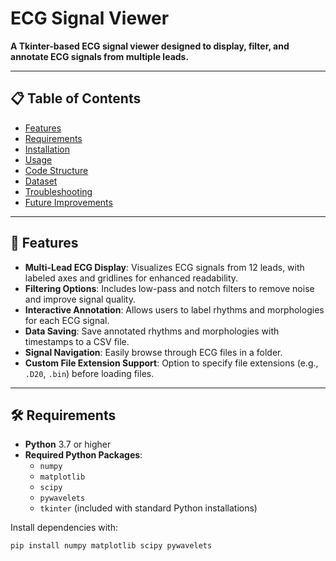 # ECG Signal Viewer

**A Tkinter-based ECG signal viewer designed to display, filter, and annotate ECG signals from multiple leads.**

---

## 📋 Table of Contents
- [Features](#features)
- [Requirements](#requirements)
- [Installation](#installation)
- [Usage](#usage)
- [Code Structure](#code-structure)
- [Dataset](#dataset)
- [Troubleshooting](#troubleshooting)
- [Future Improvements](#future-improvements)

---

## 🌟 Features

- **Multi-Lead ECG Display**: Visualizes ECG signals from 12 leads, with labeled axes and gridlines for enhanced readability.
- **Filtering Options**: Includes low-pass and notch filters to remove noise and improve signal quality.
- **Interactive Annotation**: Allows users to label rhythms and morphologies for each ECG signal.
- **Data Saving**: Save annotated rhythms and morphologies with timestamps to a CSV file.
- **Signal Navigation**: Easily browse through ECG files in a folder.
- **Custom File Extension Support**: Option to specify file extensions (e.g., `.D20`, `.bin`) before loading files.

---

## 🛠 Requirements

- **Python** 3.7 or higher
- **Required Python Packages**:
  - `numpy`
  - `matplotlib`
  - `scipy`
  - `pywavelets`
  - `tkinter` (included with standard Python installations)

Install dependencies with:

```bash
pip install numpy matplotlib scipy pywavelets
